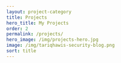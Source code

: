 ```yaml
---
layout: project-category
title: Projects
hero_title: My Projects
order: 2
permalink: /projects/
hero_image: /img/projects-hero.jpg
image: /img/tariqhawis-security-blog.png
sort: title
---
```

